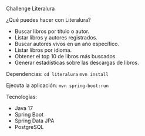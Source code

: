 Challenge Literalura 

¿Qué puedes hacer con Literalura? 
- Buscar libros por título o autor.
- Listar libros y autores registrados.
- Buscar autores vivos en un año específico.
- Listar libros por idioma.
- Obtener el top 10 de libros más buscados.
- Generar estadísticas sobre las descargas de libros.


 Dependencias:
`cd literalura`
`mvn install`

 Ejecuta la aplicación:
`mvn spring-boot:run`



 Tecnologías:
- Java 17
- Spring Boot
- Spring Data JPA
- PostgreSQL

